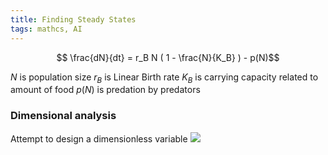 ```yaml
---
title: Finding Steady States
tags: mathcs, AI
---
```


$$ \frac{dN}{dt} = r_B N ( 1 - \frac{N}{K_B} ) - p(N)$$

$N$ is population size
$r_B$ is Linear Birth rate
$K_B$ is carrying capacity related to amount of food
$p(N)$ is predation by predators

### Dimensional analysis
Attempt to design a dimensionless variable
![](https://epubs.siam.org/doi/10.1137/1014099)